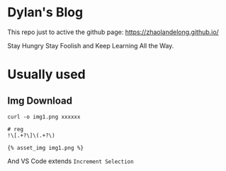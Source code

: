# Dylan's Blog
This repo just to active the github page: https://zhaolandelong.github.io/

Stay Hungry Stay Foolish and Keep Learning All the Way.

# Usually used

## Img Download
```
curl -o img1.png xxxxxx

# reg
!\[.+?\]\(.+?\)

{% asset_img img1.png %}
```
And VS Code extends `Increment Selection`